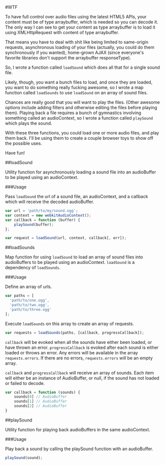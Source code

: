 #WTF

To have full control over audio files using the latest HTML5 APIs, your content must be of type arraybuffer, which is needed so you can decode it. The only way I can see to get your content as type arraybuffer is to load it using XMLHttpRequest with content of type arraybuffer.

That means you have to deal with shit like being limited to same-origin requests, asynchronous loading of your files (actually, you could do them synchronously if you wanted), home-grown AJAX (since everyone's favorite libraries don't support the arraybuffer responseType).

So, I wrote a function called `loadSound` which does all that for a single sound file.

Likely, though, you want a bunch files to load, and once they are loaded, you want to do something really fucking awesome, so I wrote a map function called `loadSounds` to use `loadSound` on an array of sound files.

Chances are really good that you will want to play the files. (Other awesome options include adding filters and otherwise editing the files before playing them). Playing back a file requires a bunch of gymnastics involving something called an audioContext, so I wrote a function called `playSound` which plays the sound.

With these three functions, you could load one or more audio files, and play them back. I'll be using them to create a couple browser toys to show off the possible uses.

Have fun!

##loadSound

Utility function for asynchronously loading a sound file into an audioBuffer to be played using an audioContext.

###Usage

Pass `loadSound` the url of a sound file, an audioContext, and a callback which will receive the decoded audioBuffer.

```javascript
var url = 'path/to/my/sound.ogg';
var context = new webkitAudioContext();
var callback = function (buffer) {
	playSound(buffer);
};

var request = loadSound(url, context, callback[, err]);
```

##loadSounds

Map function for using `loadSound` to load an array of sound files into audioBuffers to be played using an audioContext. `loadSound` is a dependency of `loadSounds`.

###Usage

Define an array of urls.

```javascript
var paths = [
  'path/to/one.ogg',
  'path/to/two.ogg',
  'path/to/three.ogg'
];
```

Execute `loadSounds` on this array to create an array of requests.

```javascript
var requests = loadSounds(paths, [callback, progressCallback]);
```

`callback` will be evoked when all the sounds have either been loaded, or have thrown an error. `progressCallback` is evoked after each sound is either loaded or throws an error. Any errors will be available in the array `requests.errors`. If there are no errors, `requests.errors` will be an empty array.

`callback` and `progressCallback` will receive an array of sounds. Each item will either be an instance of AudioBuffer, or null, if the sound has not loaded or failed to decode.

```javascript
var callback = function (sounds) {
	sounds[0] // AudioBuffer
	sounds[1] // AudioBuffer
	sounds[2] // AudioBuffer
}
```

##playSound

Utility function for playing back audioBuffers in the same audioContext.

###Usage

Play back a sound by calling the playSound function with an audioBuffer.

```javascript
playSound(sound);
```
